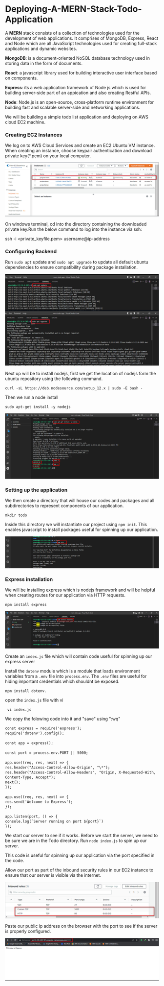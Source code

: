 # Deploying-A-MERN-Stack-Todo-Application

A **MERN** stack consists of a collection of technologies used for the development of web applications. It comprises of MongoDB, Express, React and Node which are all JavaScript technologies used for creating full-stack applications and dynamic websites.

**MongoDB**: is a document-oriented NoSQL database technology used in storing data in the form of documents.

**React**: a javascript library used for building interactive user interface based on components.

**Express**: its a web application framework of Node js which is used for building server-side part of an appication and also creating Restful APIs.

**Node**: Node.js is an open-source, cross-platform runtime environment for building fast and scalable server-side and networking applications.

We will be building a simple todo list application and deploying on AWS cloud EC2 machine.

### Creating EC2 Instances

We log on to AWS Cloud Services and create an EC2 Ubuntu VM instance. When creating an instance, choose keypair authentication and download private key(*.pem) on your local computer.

![alt text](images/3.1.png)

On windows terminal, cd into the directory containing the downloaded private key.Run the below command to log into the instance via ssh:

ssh -i <private_keyfile.pem> username@ip-address

### Configuring Backend

Run `sudo apt` update and `sudo apt upgrade` to update all default ubuntu dependencies to ensure compatibility during package installation.

![alt text](images/3.2.png)

Next up will be to install nodejs, first we get the location of nodejs form the ubuntu repository using the following command. 
```
curl -sL https://deb.nodesource.com/setup_12.x | sudo -E bash -
```
Then we run a node install
```
sudo apt-get install -y nodejs
```
![alt text](images/3.3.jpg)

### Setting up the application

We then create a directory that will house our codes and packages and all subdirectories to represent components of our application.
```
mkdir todo
```
Inside this directory we will instantiate our project using `npm init`. This enables javascript to install packages useful for spinning up our application.

![alt text](images/3.4.jpg)

### Express installation

We will be installing express which is nodejs framework and will be helpful when creating routes for our application via HTTP requests.
```
npm install express
```
![alt text](images/3.5.jpg)

Create an `index.js` file which will contain code useful for spinning up our express server

Install the `dotenv` module which is a module that loads environment variables from a `.env` file into `process.env`. The `.env` files are useful for hiding important credentials which shouldnt be exposed.
```
npm install dotenv.
```
open the  `index.js` file with vi 
```
 vi index.js
 ```

 We copy the folowing code into it and "save" using ":wq"
```
const express = require('express');
require('dotenv').config();

const app = express();

const port = process.env.PORT || 5000;

app.use((req, res, next) => {
res.header("Access-Control-Allow-Origin", "\*");
res.header("Access-Control-Allow-Headers", "Origin, X-Requested-With, Content-Type, Accept");
next();
});

app.use((req, res, next) => {
res.send('Welcome to Express');
});

app.listen(port, () => {
console.log(`Server running on port ${port}`)
});
```

We start our server to see if it works. Before we start the server, we need to be sure we are in the Todo directory.
Run `node index.js` to spin up our server.

This code is useful for spinning up our application via the port specified in the code.

Allow our port as part of the inbound security rules in our EC2 instance to ensure that our server is visible via the internet.

![alt text](images/3.6.jpg)

Paste our public ip address on the browser with the port to see if the server is properly configured.

![alt text](images/3.7.png)

